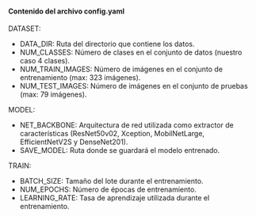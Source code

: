 #### Contenido del archivo config.yaml
DATASET:
- DATA_DIR: Ruta del directorio que contiene los datos.
- NUM_CLASSES: Número de clases en el conjunto de datos (nuestro caso 4 clases).
- NUM_TRAIN_IMAGES: Número de imágenes en el conjunto de entrenamiento (max: 323 imágenes).
- NUM_TEST_IMAGES: Número de imágenes en el conjunto de pruebas (max: 79 imágenes).

MODEL:
- NET_BACKBONE: Arquitectura de red utilizada como extractor de características (ResNet50v02, Xception, MobilNetLarge, EfficientNetV2S y DenseNet201).
- SAVE_MODEL: Ruta donde se guardará el modelo entrenado.

TRAIN:
- BATCH_SIZE: Tamaño del lote durante el entrenamiento.
- NUM_EPOCHS: Número de épocas de entrenamiento.
- LEARNING_RATE: Tasa de aprendizaje utilizada durante el entrenamiento.
